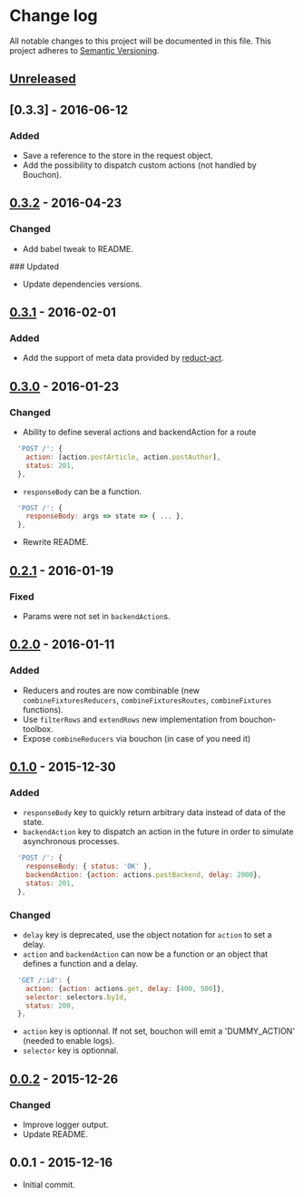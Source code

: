 # Change log

All notable changes to this project will be documented in this file.
This project adheres to [Semantic Versioning](http://semver.org/).

## [Unreleased]

## [0.3.3] - 2016-06-12
### Added
  - Save a reference to the store in the request object.
  - Add the possibility to dispatch custom actions (not handled by Bouchon).

## [0.3.2] - 2016-04-23
### Changed
  - Add babel tweak to README.

### Updated
  - Update dependencies versions.

## [0.3.1] - 2016-02-01

### Added
  - Add the support of meta data provided by [reduct-act](https://github.com/pauldijou/redux-act).

## [0.3.0] - 2016-01-23
### Changed
  - Ability to define several actions and backendAction for a route

```js
  'POST /': {
    action: [action.postArticle, action.postAuthor],
    status: 201,
  },
```

  - `responseBody` can be a function.

```js
  'POST /': {
    responseBody: args => state => { ... },
  },
```

  - Rewrite README.

## [0.2.1] - 2016-01-19
### Fixed
  - Params were not set in `backendAction`s.

## [0.2.0] - 2016-01-11
### Added
  - Reducers and routes are now combinable (new `combineFixturesReducers`, `combineFixturesRoutes`, `combineFixtures` functions).
  - Use `filterRows` and `extendRows` new implementation from bouchon-toolbox.
  - Expose `combineReducers` via bouchon (in case of you need it)

## [0.1.0] - 2015-12-30
### Added
  - `responseBody` key to quickly return arbitrary data instead of data of the state.
  - `backendAction` key to dispatch an action in the future in order to simulate asynchronous processes.

```js
  'POST /': {
    responseBody: { status: 'OK' },
    backendAction: {action: actions.postBackend, delay: 2000},
    status: 201,
  },
```

### Changed
  - `delay` key is deprecated, use the object notation for `action` to set a delay.
  - `action` and `backendAction` can now be a function or an object that defines a function and a delay.

```js
  'GET /:id': {
    action: {action: actions.get, delay: [400, 500]},
    selector: selectors.byId,
    status: 200,
  },
```

  - `action` key is optionnal. If not set, bouchon will emit a 'DUMMY_ACTION' (needed to enable logs).
  - `selector` key is optionnal.

## [0.0.2] - 2015-12-26
### Changed
  - Improve logger output.
  - Update README.

## 0.0.1 - 2015-12-16
  - Initial commit.


[Unreleased]: https://github.com/cr0cK/bouchon/compare/v0.3.2...HEAD
[0.3.2]: https://github.com/cr0cK/bouchon/compare/0.3.1...0.3.2
[0.3.1]: https://github.com/cr0cK/bouchon/compare/0.3.0...0.3.1
[0.3.0]: https://github.com/cr0cK/bouchon/compare/0.2.1...0.3.0
[0.2.1]: https://github.com/cr0cK/bouchon/compare/0.2.0...0.2.1
[0.2.0]: https://github.com/cr0cK/bouchon/compare/0.1.0...0.2.0
[0.1.0]: https://github.com/cr0cK/bouchon/compare/0.0.2...0.1.0
[0.0.2]: https://github.com/cr0cK/bouchon/compare/0.0.1...0.0.2
